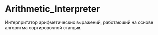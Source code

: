 # Arithmetic_Interpreter
Интерпритатор арифметических выражений, работающий на основе алгоритма сортировочной станции.
